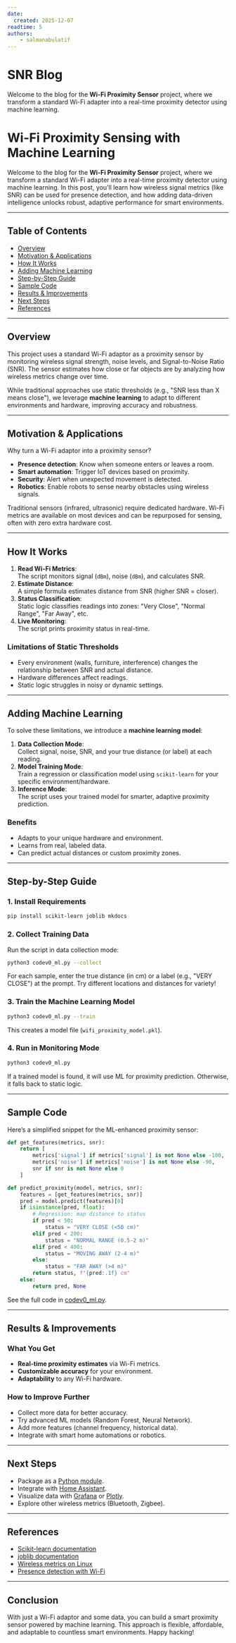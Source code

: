 ```yaml
---
date:
  created: 2025-12-07
readtime: 5
authors:
    - salmanabulatif
---
```


# SNR Blog

Welcome to the blog for the **Wi-Fi Proximity Sensor** project, where we transform a standard Wi-Fi adapter into a real-time proximity detector using machine learning.

<!-- more -->

# Wi-Fi Proximity Sensing with Machine Learning

Welcome to the blog for the **Wi-Fi Proximity Sensor** project, where we transform a standard Wi-Fi adapter into a real-time proximity detector using machine learning. In this post, you'll learn how wireless signal metrics (like SNR) can be used for presence detection, and how adding data-driven intelligence unlocks robust, adaptive performance for smart environments.

---

## Table of Contents

- [Overview](#overview)
- [Motivation & Applications](#motivation-applications)
- [How It Works](#how-it-works)
- [Adding Machine Learning](#adding-machine-learning)
- [Step-by-Step Guide](#step-by-step-guide)
- [Sample Code](#sample-code)
- [Results & Improvements](#results--improvements)
- [Next Steps](#next-steps)
- [References](#references)

---

## Overview

This project uses a standard Wi-Fi adaptor as a proximity sensor by monitoring wireless signal strength, noise levels, and Signal-to-Noise Ratio (SNR). The sensor estimates how close or far objects are by analyzing how wireless metrics change over time.

While traditional approaches use static thresholds (e.g., "SNR less than X means close"), we leverage **machine learning** to adapt to different environments and hardware, improving accuracy and robustness.

---

## Motivation & Applications

Why turn a Wi-Fi adaptor into a proximity sensor?

- **Presence detection**: Know when someone enters or leaves a room.
- **Smart automation**: Trigger IoT devices based on proximity.
- **Security**: Alert when unexpected movement is detected.
- **Robotics**: Enable robots to sense nearby obstacles using wireless signals.

Traditional sensors (infrared, ultrasonic) require dedicated hardware. Wi-Fi metrics are available on most devices and can be repurposed for sensing, often with zero extra hardware cost.

---

## How It Works

1. **Read Wi-Fi Metrics**:  
   The script monitors signal (`dBm`), noise (`dBm`), and calculates SNR.
2. **Estimate Distance**:  
   A simple formula estimates distance from SNR (higher SNR = closer).
3. **Status Classification**:  
   Static logic classifies readings into zones: "Very Close", "Normal Range", "Far Away", etc.
4. **Live Monitoring**:  
   The script prints proximity status in real-time.

### Limitations of Static Thresholds

- Every environment (walls, furniture, interference) changes the relationship between SNR and actual distance.
- Hardware differences affect readings.
- Static logic struggles in noisy or dynamic settings.

---

## Adding Machine Learning

To solve these limitations, we introduce a **machine learning model**:

1. **Data Collection Mode**:  
   Collect signal, noise, SNR, and your true distance (or label) at each reading.
2. **Model Training Mode**:  
   Train a regression or classification model using `scikit-learn` for your specific environment/hardware.
3. **Inference Mode**:  
   The script uses your trained model for smarter, adaptive proximity prediction.

### Benefits

- Adapts to your unique hardware and environment.
- Learns from real, labeled data.
- Can predict actual distances or custom proximity zones.

---

## Step-by-Step Guide

### 1. Install Requirements

```sh
pip install scikit-learn joblib mkdocs
```

### 2. Collect Training Data

Run the script in data collection mode:

```sh
python3 codev0_ml.py --collect
```

For each sample, enter the true distance (in cm) or a label (e.g., "VERY CLOSE") at the prompt. Try different locations and distances for variety!

### 3. Train the Machine Learning Model

```sh
python3 codev0_ml.py --train
```

This creates a model file (`wifi_proximity_model.pkl`).

### 4. Run in Monitoring Mode

```sh
python3 codev0_ml.py
```

If a trained model is found, it will use ML for proximity prediction. Otherwise, it falls back to static logic.

---

## Sample Code

Here’s a simplified snippet for the ML-enhanced proximity sensor:

```python
def get_features(metrics, snr):
    return [
        metrics['signal'] if metrics['signal'] is not None else -100,
        metrics['noise'] if metrics['noise'] is not None else -90,
        snr if snr is not None else 0
    ]

def predict_proximity(model, metrics, snr):
    features = [get_features(metrics, snr)]
    pred = model.predict(features)[0]
    if isinstance(pred, float):
        # Regression: map distance to status
        if pred < 50:
            status = "VERY CLOSE (<50 cm)"
        elif pred < 200:
            status = "NORMAL RANGE (0.5-2 m)"
        elif pred < 400:
            status = "MOVING AWAY (2-4 m)"
        else:
            status = "FAR AWAY (>4 m)"
        return status, f"{pred:.1f} cm"
    else:
        return pred, None
```

See the full code in [codev0_ml.py](./codev0_ml.py).

---

## Results & Improvements

### What You Get

- **Real-time proximity estimates** via Wi-Fi metrics.
- **Customizable accuracy** for your environment.
- **Adaptability** to any Wi-Fi hardware.

### How to Improve Further

- Collect more data for better accuracy.
- Try advanced ML models (Random Forest, Neural Network).
- Add more features (channel frequency, historical data).
- Integrate with smart home automations or robotics.

---

## Next Steps

- Package as a [Python module](https://packaging.python.org/tutorials/packaging-projects/).
- Integrate with [Home Assistant](https://www.home-assistant.io/).
- Visualize data with [Grafana](https://grafana.com/) or [Plotly](https://plotly.com/).
- Explore other wireless metrics (Bluetooth, Zigbee).

---

## References

- [Scikit-learn documentation](https://scikit-learn.org/)
- [joblib documentation](https://joblib.readthedocs.io/)
- [Wireless metrics on Linux](https://wireless.wiki.kernel.org/)
- [Presence detection with Wi-Fi](https://www.sciencedirect.com/science/article/pii/S1570870516307057)

---

## Conclusion

With just a Wi-Fi adaptor and some data, you can build a smart proximity sensor powered by machine learning. This approach is flexible, affordable, and adaptable to countless smart environments. Happy hacking!
